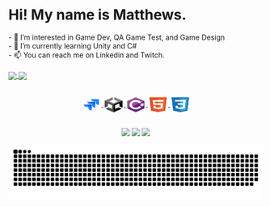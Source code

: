 <!---
Mattioz/Mattioz is a ✨ special ✨ repository because its `README.md` (this file) appears on your GitHub profile.
You can click the Preview link to take a look at your changes.
--->

<h1> Hi! My name is Matthews. </h1>
- 👀 I’m interested in Game Dev, QA Game Test, and Game Design
<br>- 🌱 I’m currently learning Unity and C#
<br>- 📫 You can reach me on Linkedin and Twitch. <br> 
<br>

<div>
  <a href="https://github.com/Mattioz">
  <img height="160em" align="center" src="https://github-readme-stats.vercel.app/api?username=Mattioz&show_icons=true&theme=react&include_all_commits=true&count_private=true"/>
  <img height="160em" align="center" src="https://github-readme-stats.vercel.app/api/top-langs/?username=Mattioz&layout=compact&langs_count=7&theme=react"/>
</div>
 
<br>

<div  align="center"> 
  <div style="display: inline_block"><br>
  <img align="center" alt="Jira" height="30" width="40" src="https://raw.githubusercontent.com/devicons/devicon/master/icons/jira/jira-original.svg">
  <img align="center" alt="Unity" height="30" width="40" src="https://raw.githubusercontent.com/devicons/devicon/master/icons/unity/unity-original.svg">
  <img align="center" alt="Csharp" height="30" width="40" src="https://raw.githubusercontent.com/devicons/devicon/master/icons/csharp/csharp-original.svg">    
  <img align="center" alt="HTML" height="30" width="40" src="https://raw.githubusercontent.com/devicons/devicon/master/icons/html5/html5-original.svg">
  <img align="center" alt="CSS" height="30" width="40" src="https://raw.githubusercontent.com/devicons/devicon/master/icons/css3/css3-original.svg">
</div>

  <br><a href="https://www.twitch.tv/mattioz" target="_blank"><img src="https://img.shields.io/badge/-Twitch-%23483D8B?style=for-the-badge&logo=twitch&logoColor=white" target="_blank"></a>
  <a href="https://www.instagram.com/mattioz_/" target="_blank"><img src="https://img.shields.io/badge/-Instagram-%23E4405F?style=for-the-badge&logo=instagram&logoColor=white" target="_blank"></a>
  <a href="https://www.linkedin.com/in/matthews-dias/" target="_blank"><img src="https://img.shields.io/badge/-LinkedIn-%230077B5?style=for-the-badge&logo=linkedin&logoColor=white" target="_blank"></a> 

  <picture>
  <source
    media="(prefers-color-scheme: dark)"
    srcset="https://raw.githubusercontent.com/platane/snk/output/github-contribution-grid-snake-dark.svg"
  />
  <source
    media="(prefers-color-scheme: light)"
    srcset="https://raw.githubusercontent.com/platane/snk/output/github-contribution-grid-snake.svg"
  />
  <img
    alt="github contribution grid snake animation"
    src="https://raw.githubusercontent.com/platane/snk/output/github-contribution-grid-snake.svg"
  />
</picture>
 
<!-- ![snake gif](https://github.com/Mattioz/Mattioz/blob/output/github-contribution-grid-snake.svg) -->
 
</div>
